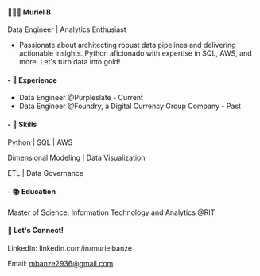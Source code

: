 #### 👩🏻‍💻 Muriel B
Data Engineer | Analytics Enthusiast

- Passionate about architecting robust data pipelines and delivering actionable insights. Python aficionado with expertise in SQL, AWS, and more. Let's turn data into gold!

#### - 💼 Experience
- Data Engineer @Purpleslate - Current
- Data Engineer @Foundry, a Digital Currency Group Company - Past

#### - 🚀 Skills
Python | SQL | AWS

Dimensional Modeling | Data Visualization

ETL | Data Governance

#### - 📚 Education
Master of Science, Information Technology and Analytics @RIT

#### 💬 Let's Connect!
LinkedIn: linkedin.com/in/murielbanze

Email: mbanze2936@gmail.com
